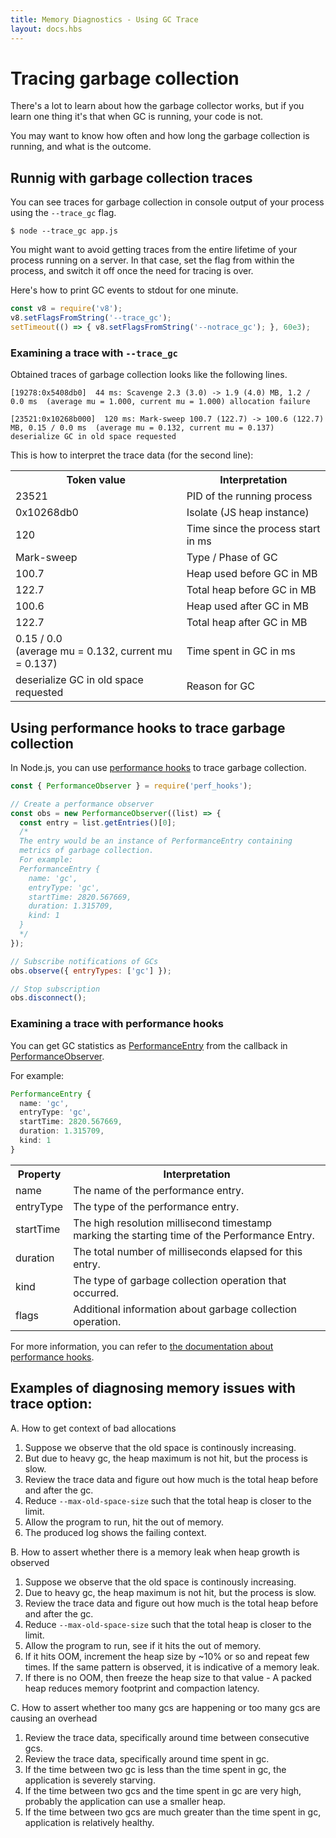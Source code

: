 ```yaml
---
title: Memory Diagnostics - Using GC Trace
layout: docs.hbs
---
```


# Tracing garbage collection

There's a lot to learn about how the garbage collector works, but if you learn
one thing it's that when GC is running, your code is not.

You may want to know how often and how long the garbage collection is running,
and what is the outcome.

## Runnig with garbage collection traces

You can see traces for garbage collection in console output of your process
using the `--trace_gc` flag.

```console
$ node --trace_gc app.js
```

You might want to avoid getting traces from the entire lifetime of your
process running on a server. In that case, set the flag from within the process,
and switch it off once the need for tracing is over.

Here's how to print GC events to stdout for one minute.

```js
const v8 = require('v8');
v8.setFlagsFromString('--trace_gc');
setTimeout(() => { v8.setFlagsFromString('--notrace_gc'); }, 60e3);
```

### Examining a trace with `--trace_gc`

Obtained traces of garbage collection looks like the following lines.

```
[19278:0x5408db0]  44 ms: Scavenge 2.3 (3.0) -> 1.9 (4.0) MB, 1.2 / 0.0 ms  (average mu = 1.000, current mu = 1.000) allocation failure

[23521:0x10268b000]  120 ms: Mark-sweep 100.7 (122.7) -> 100.6 (122.7) MB, 0.15 / 0.0 ms  (average mu = 0.132, current mu = 0.137) deserialize GC in old space requested
```

This is how to interpret the trace data (for the second line):

<table>
  <tr>
    <th>Token value</th>
    <th>Interpretation</th>
  </tr>
  <tr>
    <td>23521</td>
    <td>PID of the running process</td>
  </tr>
  <tr>
    <td>0x10268db0</td>
    <td>Isolate (JS heap instance)</td>
  </tr>
  <tr>
    <td>120</td>
    <td>Time since the process start in ms</td>
  </tr>
  <tr>
    <td>Mark-sweep</td>
    <td>Type / Phase of GC</td>
  </tr>
  <tr>
    <td>100.7</td>
    <td>Heap used before GC in MB</td>
  </tr>
  <tr>
    <td>122.7</td>
    <td>Total heap before GC in MB</td>
  </tr>
  <tr>
    <td>100.6</td>
    <td>Heap used after GC in MB</td>
  </tr>
  <tr>
    <td>122.7</td>
    <td>Total heap after GC in MB</td>
  </tr>
  <tr>
    <td>0.15 / 0.0 <br/>
        (average mu = 0.132, current mu = 0.137)</td>
    <td>Time spent in GC in ms</td>
  </tr>
  <tr>
    <td>deserialize GC in old space requested</td>
    <td>Reason for GC</td>
  </tr>
</table>

## Using performance hooks to trace garbage collection

In Node.js, you can use [performance hooks][] to trace
garbage collection.

```js
const { PerformanceObserver } = require('perf_hooks');

// Create a performance observer
const obs = new PerformanceObserver((list) => {
  const entry = list.getEntries()[0];
  /*
  The entry would be an instance of PerformanceEntry containing
  metrics of garbage collection.
  For example:
  PerformanceEntry {
    name: 'gc',
    entryType: 'gc',
    startTime: 2820.567669,
    duration: 1.315709,
    kind: 1
  }
  */
});

// Subscribe notifications of GCs
obs.observe({ entryTypes: ['gc'] });

// Stop subscription
obs.disconnect();
```

### Examining a trace with performance hooks

You can get GC statistics as [PerformanceEntry][] from the callback in
[PerformanceObserver][].

For example:

```ts
PerformanceEntry {
  name: 'gc',
  entryType: 'gc',
  startTime: 2820.567669,
  duration: 1.315709,
  kind: 1
}
```

<table>
  <tr>
    <th>Property</th>
    <th>Interpretation</th>
  </tr>
  <tr>
    <td>name</td>
    <td>The name of the performance entry.</td>
  </tr>
  <tr>
    <td>entryType</td>
    <td>The type of the performance entry. </td>
  </tr>
  <tr>
    <td>startTime</td>
    <td>The high resolution millisecond timestamp <br/> marking the starting time of the Performance Entry.</td>
  </tr>
  <tr>
    <td>duration</td>
    <td>The total number of milliseconds elapsed for this entry. </td>
  </tr>
  <tr>
    <td>kind</td>
    <td>The type of garbage collection operation that occurred.</td>
  </tr>
  <tr>
    <td>flags</td>
    <td>Additional information about garbage collection operation.</td>
  </tr>
</table>

For more information, you can refer to
[the documentation about performance hooks][performance hooks].

## Examples of diagnosing memory issues with trace option:

A. How to get context of bad allocations
1. Suppose we observe that the old space is continously increasing.
2. But due to heavy gc, the heap maximum is not hit, but the process is slow.
3. Review the trace data and figure out how much is the total heap before and
after the gc.
4. Reduce `--max-old-space-size` such that the total heap is closer to the
limit.
5. Allow the program to run, hit the out of memory.
6. The produced log shows the failing context.

B. How to assert whether there is a memory leak when heap growth is observed
1. Suppose we observe that the old space is continously increasing.
2. Due to heavy gc, the heap maximum is not hit, but the process is slow.
3. Review the trace data and figure out how much is the total heap before and
after the gc.
4. Reduce `--max-old-space-size` such that the total heap is closer to the
limit.
5. Allow the program to run, see if it hits the out of memory.
6. If it hits OOM, increment the heap size by ~10% or so and repeat few times.
If the same pattern is observed, it is indicative of a memory leak.
7. If there is no OOM, then freeze the heap size to that value - A packed heap
reduces memory footprint and compaction latency.

C. How to assert whether too many gcs are happening or too many gcs are causing
an overhead
1. Review the trace data, specifically around time between consecutive gcs.
2. Review the trace data, specifically around time spent in gc.
3. If the time between two gc is less than the time spent in gc, the
application is severely starving.
4. If the time between two gcs and the time spent in gc are very high, probably
the application can use a smaller heap.
5. If the time between two gcs are much greater than the time spent in gc,
application is relatively healthy.

[performance hooks]: https://nodejs.org/api/perf_hooks.html
[PerformanceEntry]: https://nodejs.org/api/perf_hooks.html#perf_hooks_class_performanceentry
[PerformanceObserver]: https://nodejs.org/api/perf_hooks.html#perf_hooks_class_performanceobserver
